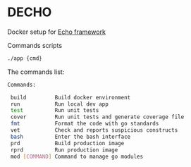 # DECHO
Docker setup for [Echo framework](https://github.com/labstack/echo)

Commands scripts

```bash
./app {cmd}
```

The commands list:

```bash
Commands:

 build         Build docker environment
 run           Run local dev app
 test          Run unit tests
 cover         Run unit tests and generate coverage file
 fmt           Format the code with go standards
 vet           Check and reports suspicious constructs
 bash          Enter the bash interface
 prd           Build production image
 rprd          Run production image
 mod [COMMAND] Command to manage go modules
```